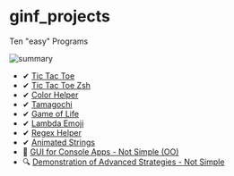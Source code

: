 # ginf_projects
Ten "easy" Programs  

![summary](https://github.com/IxI-Enki/ginf_projects/assets/138018029/3d149e35-6c9b-4080-b315-9270c32d6892)


- ✔ [Tic Tac Toe](https://github.com/IxI-Enki/ginf_projects/tree/main/tic_tac_toe)  
- ✔ [Tic Tac Toe Zsh](https://github.com/IxI-Enki/ginf_projects/tree/main/tic_tac_toe_zsh)  
- ✔ [Color Helper](https://github.com/IxI-Enki/ginf_projects/tree/main/color_helper)  
- ✔ [Tamagochi](https://github.com/IxI-Enki/ginf_projects/tree/main/tamagochi)  
- ✔ [Game of Life](https://github.com/IxI-Enki/ginf_projects/tree/main/game_of_life)  
- ✔ [Lambda Emoji](https://github.com/IxI-Enki/ginf_projects/tree/main/lambda_emoji)  
- ✔ [Regex Helper](https://github.com/IxI-Enki/ginf_projects/tree/main/regex_helper)  
- ✔ [Animated Strings](https://github.com/IxI-Enki/ginf_projects/tree/main/animated_strings)  
- 🔎 [GUI for Console Apps - Not Simple (OO)](https://github.com/IxI-Enki/xConsole)  
- 🔍 [Demonstration of Advanced Strategies - Not Simple](https://github.com/IxI-Enki/ginf_projects/tree/main/window_manipulation)  
